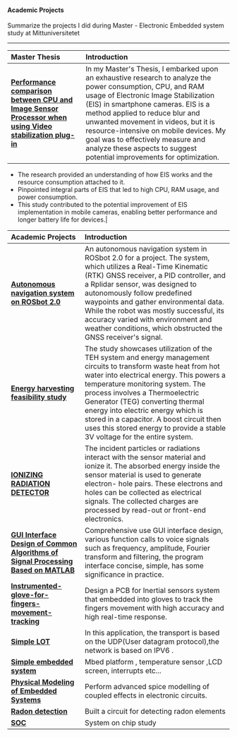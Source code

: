 #### Academic Projects

Summarize the projects I did during Master - Electronic Embedded system study at Mittuniversitetet

------

 

| Master Thesis                                                      | Introduction                                                 |
| :----------------------------------------------------------- | :----------------------------------------------------------- |
| **[Performance comparison between CPU and Image Sensor Processor when using Video stabilization plug-in](https://github.com/hhhtzq/Electronics-related-projects/blob/master/Master%20Thesis%20/Performance%20comparison%20between%20CPU%0Aand%20Image%20Sensor%20Processor%20when%20using%0AVideo%20stabilization%20plug-in.pdf)** | In my Master's Thesis, I embarked upon an exhaustive research to analyze the power consumption, CPU, and RAM usage of Electronic Image Stabilization (EIS) in smartphone cameras. EIS is a method applied to reduce blur and unwanted movement in videos, but it is resource-intensive on mobile devices. My goal was to effectively measure and analyze these aspects to suggest potential improvements for optimization.
* The research provided an understanding of how EIS works and the resource consumption attached to it.
* Pinpointed integral parts of EIS that led to high CPU, RAM usage, and power consumption.
* This study contributed to the potential improvement of EIS implementation in mobile cameras, enabling better performance
and longer battery life for devices.|


| Academic Projects                                                      | Introduction                                                 |
| :----------------------------------------------------------- | :----------------------------------------------------------- |
| **[Autonomous navigation system on ROSbot 2.0](https://github.com/hhhtzq/Electronics-related-projects/blob/master/Autonomous%20navigation%20system%20on%20ROSbot%202.0/Navigation_Group_Report.pdf)** |  An autonomous navigation system in ROSbot 2.0 for a project. The system, which utilizes a Real-Time Kinematic (RTK) GNSS receiver, a PID controller, and a Rplidar sensor, was designed to autonomously follow predefined waypoints and gather environmental data. While the robot was mostly successful, its accuracy varied with environment and weather conditions, which obstructed the GNSS receiver's signal.|
| **[Energy harvesting feasibility study](https://github.com/hhhtzq/Electronics-related-projects/blob/master/Energy%20harvesting%20feasibility%20study/fesasibility%20study.pdf)** | The study showcases utilization of the TEH system and energy management circuits to transform waste heat from hot water into electrical energy. This powers a temperature monitoring system. The process involves a Thermoelectric Generator (TEG) converting thermal energy into electric energy which is stored in a capacitor. A boost circuit then uses this stored energy to provide a stable 3V voltage for the entire system. |
| **[IONIZING RADIATION DETECTOR](https://github.com/hhhtzq/Electronics-related-projects/tree/master/ALFA-BETA-GAMMA-PARTICLE-IMAGE-PROCESSING)** | The incident particles or radiations interact with the sensor material and ionize it. The absorbed energy inside the sensor material is used to generate electron- hole pairs. These electrons and holes can be collected as electrical signals. The collected charges are processed by read-out or front-end electronics. |
| **[GUI Interface Design of Common Algorithms of Signal Processing Based on MATLAB](https://github.com/hhhtzq/Electronics-related-projects/tree/master/GUI%20Interface%20Design%20of%20Common%20Algorithms%20of%20Signal%20Processing%20Based%20on%20MATLAB)** | Comprehensive use GUI interface design, various function calls to voice signals such as frequency, amplitude, Fourier transform and filtering, the program interface concise, simple, has some significance in practice.|
| **[Instrumented-glove-for-fingers-movement-tracking](https://github.com/hhhtzq/Electronics-related-projects/tree/master/PCB%20Project/PCB-Projects)** | Design a PCB for Inertial sensors system that embedded into gloves to track the fingers movement with high accuracy and high real-time response. |
| **[Simple LOT](https://github.com/hhhtzq/Electronics-related-projects/tree/master/Sensor%20Network/submit%20WSN%20code)** | In this application, the transport is based on the UDP(User datagram protocol),the network is based on IPV6 . |
| **[Simple embedded system](https://github.com/hhhtzq/Electronics-related-projects/tree/master/mbed_project)** | Mbed platform , temperature sensor ,LCD screen, interrupts etc... |
| [**Physical Modeling of Embedded Systems**](https://github.com/hhhtzq/Electronics-related-projects/tree/master/Physical%20Modeling%20of%20Embedded%20Systems) | Perform advanced spice modelling of coupled effects in electronic circuits.|
| **[Radon detection](https://github.com/hhhtzq/Electronics-related-projects/tree/master/Radon%20detection)** | Built a circuit for detecting radon elements             |
| **[SOC](https://github.com/hhhtzq/Electronics-related-projects/tree/master/SOC)** | System on chip study|
